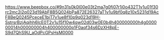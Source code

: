 https://www.beepbox.co/#9n31s0k0l00e03t2ma7g0fj07r1i0o432T1v1u01f30rc2mc2i2q023d19AbF8B5Q024bPa872E26327aT1v1u9bf0q8z10x5231d19AcF8BeQ0245PceceE1biT7v1ue8f10p9q023d19H-SstrsrBzjAqihh6IcE0T2v1u15f10w4qw02d03w0E0b4h400000000h4g000000014h000000004h400000000p1F0aqf34s6DzXH8pE-S9d7QhS9U_aOdPcGPsHsM0000
